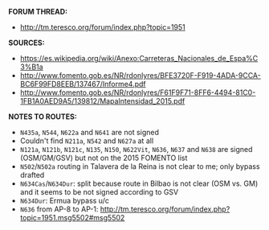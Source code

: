 ﻿**FORUM THREAD:**
- http://tm.teresco.org/forum/index.php?topic=1951


**SOURCES:**
- https://es.wikipedia.org/wiki/Anexo:Carreteras_Nacionales_de_Espa%C3%B1a
- http://www.fomento.gob.es/NR/rdonlyres/BFE3720F-F919-4ADA-9CCA-BC6F99FD8EEB/137467/Informe4.pdf
- http://www.fomento.gob.es/NR/rdonlyres/F61F9F71-8FF6-4494-81C0-1FB1A0AED9A5/139812/MapaIntensidad_2015.pdf


**NOTES TO ROUTES:**
- `N435a`, `N544`, `N622a` and `N641` are not signed
- Couldn't find `N211a`, `N542` and `N627a` at all
- `N121a`, `N121b`, `N121c`, `N135`, `N150`, `N622Vit`, `N636`, `N637` and `N638` are signed (OSM/GM/GSV) but not on the 2015 FOMENTO list
- `N502`/`N502a` routing in Talavera de la Reina is not clear to me; only bypass drafted
- `N634Cas`/`N634Dur`: split because route in Bilbao is not clear (OSM vs. GM) and it seems to be not signed according to GSV
- `N634Dur`: Ermua bypass u/c
- `N636` from AP-8 to AP-1: http://tm.teresco.org/forum/index.php?topic=1951.msg5502#msg5502